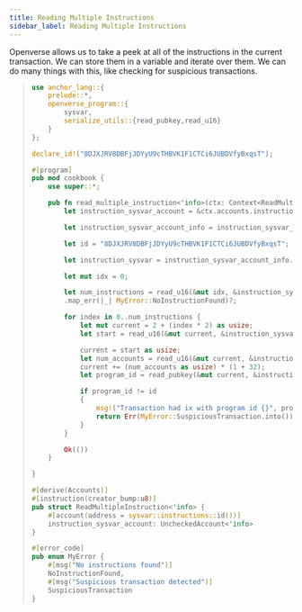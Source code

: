 ```yaml
---
title: Reading Multiple Instructions
sidebar_label: Reading Multiple Instructions
---
```


Openverse allows us to take a peek at all of the instructions in the current transaction. We can store them in a variable and iterate over them. We can do many things with this, like checking for suspicious transactions.

> ```rust
> use anchor_lang::{
>     prelude::*,
>     openverse_program::{
>         sysvar,
>         serialize_utils::{read_pubkey,read_u16}
>     }
> };
> 
> declare_id!("8DJXJRV8DBFjJDYyU9cTHBVK1F1CTCi6JUBDVfyBxqsT");
> 
> #[program]
> pub mod cookbook {
>     use super::*;
> 
>     pub fn read_multiple_instruction<'info>(ctx: Context<ReadMultipleInstruction>, creator_bump: u8) -> Result<()> {
>         let instruction_sysvar_account = &ctx.accounts.instruction_sysvar_account;
> 
>         let instruction_sysvar_account_info = instruction_sysvar_account.to_account_info();
> 
>         let id = "8DJXJRV8DBFjJDYyU9cTHBVK1F1CTCi6JUBDVfyBxqsT";
> 
>         let instruction_sysvar = instruction_sysvar_account_info.data.borrow();
> 
>         let mut idx = 0;
> 
>         let num_instructions = read_u16(&mut idx, &instruction_sysvar)
>         .map_err(|_| MyError::NoInstructionFound)?;
> 
>         for index in 0..num_instructions {
>             let mut current = 2 + (index * 2) as usize;
>             let start = read_u16(&mut current, &instruction_sysvar).unwrap();
> 
>             current = start as usize;
>             let num_accounts = read_u16(&mut current, &instruction_sysvar).unwrap();
>             current += (num_accounts as usize) * (1 + 32);
>             let program_id = read_pubkey(&mut current, &instruction_sysvar).unwrap();
> 
>             if program_id != id
>             {
>                 msg!("Transaction had ix with program id {}", program_id);
>                 return Err(MyError::SuspiciousTransaction.into());
>             }
>         }
> 
>         Ok(())
>     }
> 
> }
> 
> #[derive(Accounts)]
> #[instruction(creator_bump:u8)]
> pub struct ReadMultipleInstruction<'info> {
>     #[account(address = sysvar::instructions::id())]
>     instruction_sysvar_account: UncheckedAccount<'info>
> }
> 
> #[error_code]
> pub enum MyError {
>     #[msg("No instructions found")]
>     NoInstructionFound,
>     #[msg("Suspicious transaction detected")]
>     SuspiciousTransaction
> }
> ```